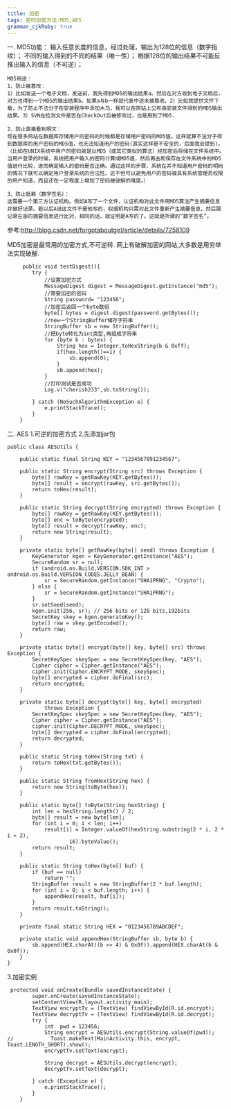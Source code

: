 ```yaml
---
title: 加密 
tags: 密码加密方法:MD5,AES
grammar_cjkRuby: true
---
```



一.    MD5功能：
    输入任意长度的信息，经过处理，输出为128位的信息（数字指纹）；
    不同的输入得到的不同的结果（唯一性）；
    根据128位的输出结果不可能反推出输入的信息（不可逆）； 
	
	MD5用途：
    1、防止被篡改：
    1）比如发送一个电子文档，发送前，我先得到MD5的输出结果a。然后在对方收到电子文档后，对方也得到一个MD5的输出结果b。如果a与b一样就代表中途未被篡改。2）比如我提供文件下载，为了防止不法分子在安装程序中添加木马，我可以在网站上公布由安装文件得到的MD5输出结果。3）SVN在检测文件是否在CheckOut后被修改过，也是用到了MD5.

    2、防止直接看到明文：
    现在很多网站在数据库存储用户的密码的时候都是存储用户密码的MD5值。这样就算不法分子得到数据库的用户密码的MD5值，也无法知道用户的密码(其实这样是不安全的，后面我会提到)。（比如在UNIX系统中用户的密码就是以MD5（或其它类似的算法）经加密后存储在文件系统中。当用户登录的时候，系统把用户输入的密码计算成MD5值，然后再去和保存在文件系统中的MD5值进行比较，进而确定输入的密码是否正确。通过这样的步骤，系统在并不知道用户密码的明码的情况下就可以确定用户登录系统的合法性。这不但可以避免用户的密码被具有系统管理员权限的用户知道，而且还在一定程度上增加了密码被破解的难度。）

    3、防止抵赖（数字签名）：
    这需要一个第三方认证机构。例如A写了一个文件，认证机构对此文件用MD5算法产生摘要信息并做好记录。若以后A说这文件不是他写的，权威机构只需对此文件重新产生摘要信息，然后跟记录在册的摘要信息进行比对，相同的话，就证明是A写的了。这就是所谓的“数字签名”。
参考:http://blog.csdn.net/forgotaboutgirl/article/details/7258109

MD5加密是最常用的加密方式,不可逆转.
网上有破解加密的网站,大多数是用穷举法实现破解.


``` MD5
     public void testDigest(){
        try {
            //设置加密方式
            MessageDigest digest = MessageDigest.getInstance("md5");
            //需要加密的密码
            String password= "123456";
            //加密后返回一个byte数组
            byte[] bytes = digest.digest(password.getBytes());
            //new一个StringBuffer储存字符串
            StringBuffer sb = new StringBuffer();
            //把byte转化为int类型,再组成字符串
            for (byte b : bytes) {
                String hex = Integer.toHexString(b & 0xff);
                if(hex.length()==1) {
                    sb.append(0);
                }
                sb.append(hex);
            }
            //打印测试是否成功
            Log.v("cherish233",sb.toString());

        } catch (NoSuchAlgorithmException e) {
            e.printStackTrace();
        }
	}
```


二. AES
1.可逆的加密方式
2.先添加jar包

``` stylus
public class AESUtils {

	public static final String KEY = "1234567891234567";

	public static String encrypt(String src) throws Exception {
		byte[] rawKey = getRawKey(KEY.getBytes());
		byte[] result = encrypt(rawKey, src.getBytes());
		return toHex(result);
	}

	public static String decrypt(String encrypted) throws Exception {
		byte[] rawKey = getRawKey(KEY.getBytes());
		byte[] enc = toByte(encrypted);
		byte[] result = decrypt(rawKey, enc);
		return new String(result);
	}

	private static byte[] getRawKey(byte[] seed) throws Exception {
		KeyGenerator kgen = KeyGenerator.getInstance("AES");
		SecureRandom sr = null;
		if (android.os.Build.VERSION.SDK_INT > android.os.Build.VERSION_CODES.JELLY_BEAN) {
			sr = SecureRandom.getInstance("SHA1PRNG", "Crypto");
		} else {
			sr = SecureRandom.getInstance("SHA1PRNG");
		}
		sr.setSeed(seed);
		kgen.init(256, sr); // 256 bits or 128 bits,192bits
		SecretKey skey = kgen.generateKey();
		byte[] raw = skey.getEncoded();
		return raw;
	}

	private static byte[] encrypt(byte[] key, byte[] src) throws Exception {
		SecretKeySpec skeySpec = new SecretKeySpec(key, "AES");
		Cipher cipher = Cipher.getInstance("AES");
		cipher.init(Cipher.ENCRYPT_MODE, skeySpec);
		byte[] encrypted = cipher.doFinal(src);
		return encrypted;
	}

	private static byte[] decrypt(byte[] key, byte[] encrypted)
			throws Exception {
		SecretKeySpec skeySpec = new SecretKeySpec(key, "AES");
		Cipher cipher = Cipher.getInstance("AES");
		cipher.init(Cipher.DECRYPT_MODE, skeySpec);
		byte[] decrypted = cipher.doFinal(encrypted);
		return decrypted;
	}

	public static String toHex(String txt) {
		return toHex(txt.getBytes());
	}

	public static String fromHex(String hex) {
		return new String(toByte(hex));
	}

	public static byte[] toByte(String hexString) {
		int len = hexString.length() / 2;
		byte[] result = new byte[len];
		for (int i = 0; i < len; i++)
			result[i] = Integer.valueOf(hexString.substring(2 * i, 2 * i + 2),
					16).byteValue();
		return result;
	}

	public static String toHex(byte[] buf) {
		if (buf == null)
			return "";
		StringBuffer result = new StringBuffer(2 * buf.length);
		for (int i = 0; i < buf.length; i++) {
			appendHex(result, buf[i]);
		}
		return result.toString();
	}

	private final static String HEX = "0123456789ABCDEF";

	private static void appendHex(StringBuffer sb, byte b) {
		sb.append(HEX.charAt((b >> 4) & 0x0f)).append(HEX.charAt(b & 0x0f));
	}
}
```


3.加密实例

``` stylus
 protected void onCreate(Bundle savedInstanceState) {
        super.onCreate(savedInstanceState);
        setContentView(R.layout.activity_main);
        TextView encryptTv = (TextView) findViewById(R.id.encrypt);
        TextView decryptTv = (TextView) findViewById(R.id.decrypt);
        try {
            int  pwd = 123456;
            String encrypt = AESUtils.encrypt(String.valueOf(pwd));
//            Toast.makeText(MainActivity.this, encrypt, Toast.LENGTH_SHORT).show();
            encryptTv.setText(encrypt);

            String decrypt = AESUtils.decrypt(encrypt);
            decryptTv.setText(decrypt);

        } catch (Exception e) {
            e.printStackTrace();
        }
    }
```


